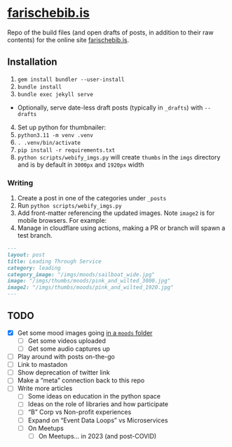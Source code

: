 # [farischebib.is](https://farischebib.is)

Repo of the build files (and open drafts of posts, in addition to their raw contents) for the online site [farischebib.is](https://farischebib.is).

## Installation

1. `gem install bundler --user-install`
2. `bundle install`
3. `bundle exec jekyll serve`

- Optionally, serve date-less draft posts (typically in `_drafts`) with `--drafts`

4. Set up python for thumbnailer:
1. `python3.11 -m venv .venv`
1. `. .venv/bin/activate`
1. `pip install -r requirements.txt`
1. `python scripts/webify_imgs.py` will create `thumbs` in the `imgs` directory and is by default in `3000px` and `1920px` width

### Writing

1. Create a post in one of the categories under `_posts`
2. Run `python scripts/webify_imgs.py`
3. Add front-matter referencing the updated images. Note `image2` is for mobile browsers. For example:
4. Manage in cloudflare using actions, making a PR or branch will spawn a test branch.

```markdown
---
layout: post
title: Leading Through Service
category: leading
category_image: "/imgs/moods/sailboat_wide.jpg"
image: "/imgs/thumbs/moods/pink_and_wilted_3000.jpg"
image2: "/imgs/thumbs/moods/pink_and_wilted_1920.jpg"
---
```

## TODO

- [x] Get some mood images going [in a `moods` folder](/imgs/moods/)
  - [ ] Get some videos uploaded
  - [ ] Get some audio captures up
- [ ] Play around with posts on-the-go
- [ ] Link to mastadon
- [ ] Show deprecation of twitter link
- [ ] Make a “meta” connection back to this repo
- [ ] Write more articles
  - [ ] Some ideas on education in the python space
  - [ ] Ideas on the role of libraries and how participate
  - [ ] “B” Corp vs Non-profit experiences
  - [ ] Expand on “Event Data Loops” vs Microservices
  - [ ] On Meetups
    - [ ] On Meetups… in 2023 (and post-COVID)
